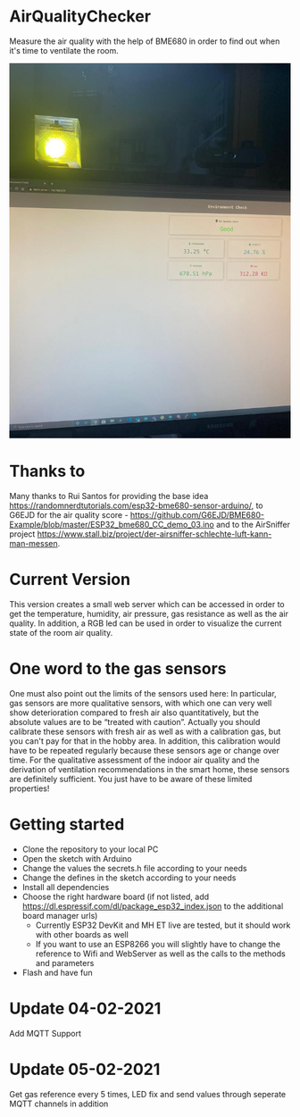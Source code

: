 # AirQualityChecker
Measure the air quality with the help of BME680 in order to find out when it's time to ventilate the room.

![Good](good.jpeg)

# Thanks to
Many thanks to Rui Santos for providing the base idea https://randomnerdtutorials.com/esp32-bme680-sensor-arduino/, to G6EJD for the air quality score - https://github.com/G6EJD/BME680-Example/blob/master/ESP32_bme680_CC_demo_03.ino and to the AirSniffer project https://www.stall.biz/project/der-airsniffer-schlechte-luft-kann-man-messen.

# Current Version
This version creates a small web server which can be accessed in order to get the temperature, humidity, air pressure, gas resistance as well as the air quality. In addition, a RGB led can be used in order to visualize the current state of the room air quality.

# One word to the gas sensors
One must also point out the limits of the sensors used here: In particular, gas sensors are more qualitative sensors, with which one can very well show deterioration compared to fresh air also quantitatively, but the absolute values are to be “treated with caution”. Actually you should calibrate these sensors with fresh air as well as with a calibration gas, but you can't pay for that in the hobby area. In addition, this calibration would have to be repeated regularly because these sensors age or change over time. For the qualitative assessment of the indoor air quality and the derivation of ventilation recommendations in the smart home, these sensors are definitely sufficient. You just have to be aware of these limited properties!

# Getting started
* Clone the repository to your local PC
* Open the sketch with Arduino
* Change the values the secrets.h file according to your needs
* Change the defines in the sketch according to your needs
* Install all dependencies
* Choose the right hardware board (if not listed, add https://dl.espressif.com/dl/package_esp32_index.json to the additional board manager urls)
  * Currently ESP32 DevKit and MH ET live are tested, but it should work with other boards as well
  * If you want to use an ESP8266 you will slightly have to change the reference to Wifi and WebServer as well as the calls to the methods and parameters
* Flash and have fun

# Update 04-02-2021
Add MQTT Support

# Update 05-02-2021
Get gas reference every 5 times, LED fix and send values through seperate MQTT channels in addition
